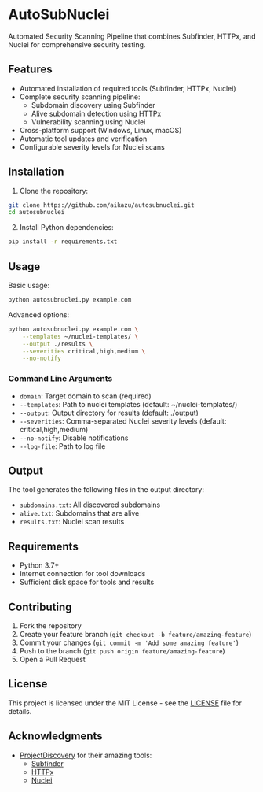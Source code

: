 # AutoSubNuclei

Automated Security Scanning Pipeline that combines Subfinder, HTTPx, and Nuclei for comprehensive security testing.

## Features

- Automated installation of required tools (Subfinder, HTTPx, Nuclei)
- Complete security scanning pipeline:
  - Subdomain discovery using Subfinder
  - Alive subdomain detection using HTTPx
  - Vulnerability scanning using Nuclei
- Cross-platform support (Windows, Linux, macOS)
- Automatic tool updates and verification
- Configurable severity levels for Nuclei scans

## Installation

1. Clone the repository:
```bash
git clone https://github.com/aikazu/autosubnuclei.git
cd autosubnuclei
```

2. Install Python dependencies:
```bash
pip install -r requirements.txt
```

## Usage

Basic usage:
```bash
python autosubnuclei.py example.com
```

Advanced options:
```bash
python autosubnuclei.py example.com \
    --templates ~/nuclei-templates/ \
    --output ./results \
    --severities critical,high,medium \
    --no-notify
```

### Command Line Arguments

- `domain`: Target domain to scan (required)
- `--templates`: Path to nuclei templates (default: ~/nuclei-templates/)
- `--output`: Output directory for results (default: ./output)
- `--severities`: Comma-separated Nuclei severity levels (default: critical,high,medium)
- `--no-notify`: Disable notifications
- `--log-file`: Path to log file

## Output

The tool generates the following files in the output directory:
- `subdomains.txt`: All discovered subdomains
- `alive.txt`: Subdomains that are alive
- `results.txt`: Nuclei scan results

## Requirements

- Python 3.7+
- Internet connection for tool downloads
- Sufficient disk space for tools and results

## Contributing

1. Fork the repository
2. Create your feature branch (`git checkout -b feature/amazing-feature`)
3. Commit your changes (`git commit -m 'Add some amazing feature'`)
4. Push to the branch (`git push origin feature/amazing-feature`)
5. Open a Pull Request

## License

This project is licensed under the MIT License - see the [LICENSE](LICENSE) file for details.

## Acknowledgments

- [ProjectDiscovery](https://github.com/projectdiscovery) for their amazing tools:
  - [Subfinder](https://github.com/projectdiscovery/subfinder)
  - [HTTPx](https://github.com/projectdiscovery/httpx)
  - [Nuclei](https://github.com/projectdiscovery/nuclei)

